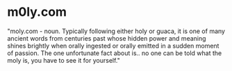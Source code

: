 # m0ly.com
"moly.com - noun. Typically following either holy or guaca, it is one of many ancient words from centuries past whose hidden power and meaning shines brightly when orally ingested or orally emitted in a sudden moment of passion. The one unfortunate fact about is.. no one can be told what the moly is, you have to see it for yourself."
